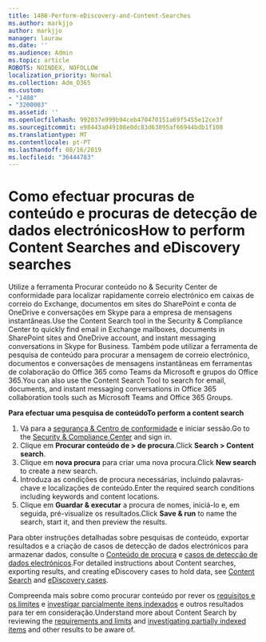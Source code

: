 ```yaml
---
title: 1488-Perform-eDiscovery-and-Content-Searches
ms.author: markjjo
author: markjjo
manager: lauraw
ms.date: ''
ms.audience: Admin
ms.topic: article
ROBOTS: NOINDEX, NOFOLLOW
localization_priority: Normal
ms.collection: Adm_O365
ms.custom:
- "1488"
- "3200003"
ms.assetid: ''
ms.openlocfilehash: 992037e999b94ceb470470151a69f5455e12ce3f
ms.sourcegitcommit: e98443a049108e0dc83d63895af66944bdb1f108
ms.translationtype: MT
ms.contentlocale: pt-PT
ms.lasthandoff: 08/16/2019
ms.locfileid: "36444783"
---
```

# <a name="how-to-perform-content-searches-and-ediscovery-searches"></a><span data-ttu-id="15561-102">Como efectuar procuras de conteúdo e procuras de detecção de dados electrónicos</span><span class="sxs-lookup"><span data-stu-id="15561-102">How to perform Content Searches and eDiscovery searches</span></span>

<span data-ttu-id="15561-103">Utilize a ferramenta Procurar conteúdo no & Security Center de conformidade para localizar rapidamente correio electrónico em caixas de correio do Exchange, documentos em sites do SharePoint e conta de OneDrive e conversações em Skype para a empresa de mensagens instantâneas.</span><span class="sxs-lookup"><span data-stu-id="15561-103">Use the Content Search tool in the Security & Compliance Center to quickly find email in Exchange mailboxes, documents in SharePoint sites and OneDrive account, and instant messaging conversations in Skype for Business.</span></span> <span data-ttu-id="15561-104">Também pode utilizar a ferramenta de pesquisa de conteúdo para procurar a mensagem de correio electrónico, documentos e conversações de mensagens instantâneas em ferramentas de colaboração do Office 365 como Teams da Microsoft e grupos do Office 365.</span><span class="sxs-lookup"><span data-stu-id="15561-104">You can also use the Content Search Tool to search for email, documents, and instant messaging conversations in Office 365 collaboration tools such as Microsoft Teams and Office 365 Groups.</span></span>

<span data-ttu-id="15561-105">**Para efectuar uma pesquisa de conteúdo**</span><span class="sxs-lookup"><span data-stu-id="15561-105">**To perform a content search**</span></span>

1. <span data-ttu-id="15561-106">Vá para a [segurança & Centro de conformidade](https://protection.office.com) e iniciar sessão.</span><span class="sxs-lookup"><span data-stu-id="15561-106">Go to the [Security & Compliance Center](https://protection.office.com) and sign in.</span></span>
2. <span data-ttu-id="15561-107">Clique em **Procurar conteúdo de > de procura**.</span><span class="sxs-lookup"><span data-stu-id="15561-107">Click **Search > Content search**.</span></span>
3. <span data-ttu-id="15561-108">Clique em **nova procura** para criar uma nova procura.</span><span class="sxs-lookup"><span data-stu-id="15561-108">Click **New search** to create a new search.</span></span>
4. <span data-ttu-id="15561-109">Introduza as condições de procura necessárias, incluindo palavras-chave e localizações de conteúdo.</span><span class="sxs-lookup"><span data-stu-id="15561-109">Enter the required search conditions including keywords and content locations.</span></span>  
5. <span data-ttu-id="15561-110">Clique em **Guardar & executar** a procura de nomes, iniciá-lo e, em seguida, pré-visualize os resultados.</span><span class="sxs-lookup"><span data-stu-id="15561-110">Click **Save & run** to name the search, start it, and then preview the results.</span></span>

<span data-ttu-id="15561-111">Para obter instruções detalhadas sobre pesquisas de conteúdo, exportar resultados e a criação de casos de detecção de dados electrónicos para armazenar dados, consulte o [Conteúdo de procura](https://docs.microsoft.com/en-us/office365/securitycompliance/content-search) e [casos de detecção de dados electrónicos](https://docs.microsoft.com/en-us/office365/securitycompliance/ediscovery-cases).</span><span class="sxs-lookup"><span data-stu-id="15561-111">For detailed instructions about Content searches, exporting results, and creating eDiscovery cases to hold data, see [Content Search](https://docs.microsoft.com/en-us/office365/securitycompliance/content-search) and [eDiscovery cases](https://docs.microsoft.com/en-us/office365/securitycompliance/ediscovery-cases).</span></span>

<span data-ttu-id="15561-112">Compreenda mais sobre como procurar conteúdo por rever os [requisitos e os limites](https://docs.microsoft.com/en-us/office365/securitycompliance/limits-for-content-search) e [investigar parcialmente itens indexados](https://docs.microsoft.com/en-us/office365/securitycompliance/investigating-partially-indexed-items-in-ediscovery) e outros resultados para ter em consideração.</span><span class="sxs-lookup"><span data-stu-id="15561-112">Understand more about Content Search by reviewing the [requirements and limits](https://docs.microsoft.com/en-us/office365/securitycompliance/limits-for-content-search) and  [investigating partially indexed items](https://docs.microsoft.com/en-us/office365/securitycompliance/investigating-partially-indexed-items-in-ediscovery) and other results to be aware of.</span></span>